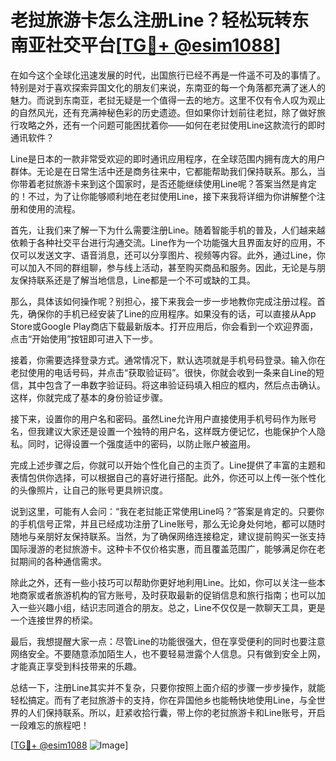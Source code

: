 # 老挝旅游卡怎么注册Line？轻松玩转东南亚社交平台[[TG💪+ @esim1088](https://t.me/s/esim1088)]

在如今这个全球化迅速发展的时代，出国旅行已经不再是一件遥不可及的事情了。特别是对于喜欢探索异国文化的朋友们来说，东南亚的每一个角落都充满了迷人的魅力。而说到东南亚，老挝无疑是一个值得一去的地方。这里不仅有令人叹为观止的自然风光，还有充满神秘色彩的历史遗迹。但如果你计划前往老挝，除了做好旅行攻略之外，还有一个问题可能困扰着你——如何在老挝使用Line这款流行的即时通讯软件？

Line是日本的一款非常受欢迎的即时通讯应用程序，在全球范围内拥有庞大的用户群体。无论是在日常生活中还是商务往来中，它都能帮助我们保持联系。那么，当你带着老挝旅游卡来到这个国家时，是否还能继续使用Line呢？答案当然是肯定的！不过，为了让你能够顺利地在老挝使用Line，接下来我将详细为你讲解整个注册和使用的流程。

首先，让我们来了解一下为什么需要注册Line。随着智能手机的普及，人们越来越依赖于各种社交平台进行沟通交流。Line作为一个功能强大且界面友好的应用，不仅可以发送文字、语音消息，还可以分享图片、视频等内容。此外，通过Line，你可以加入不同的群组聊，参与线上活动，甚至购买商品和服务。因此，无论是与朋友保持联系还是了解当地信息，Line都是一个不可或缺的工具。

那么，具体该如何操作呢？别担心，接下来我会一步一步地教你完成注册过程。首先，确保你的手机已经安装了Line的应用程序。如果没有的话，可以直接从App Store或Google Play商店下载最新版本。打开应用后，你会看到一个欢迎界面，点击“开始使用”按钮即可进入下一步。

接着，你需要选择登录方式。通常情况下，默认选项就是手机号码登录。输入你在老挝使用的电话号码，并点击“获取验证码”。很快，你就会收到一条来自Line的短信，其中包含了一串数字验证码。将这串验证码填入相应的框内，然后点击确认。这样，你就完成了基本的身份验证步骤。

接下来，设置你的用户名和密码。虽然Line允许用户直接使用手机号码作为账号名，但我建议大家还是设置一个独特的用户名，这样既方便记忆，也能保护个人隐私。同时，记得设置一个强度适中的密码，以防止账户被盗用。

完成上述步骤之后，你就可以开始个性化自己的主页了。Line提供了丰富的主题和表情包供你选择，可以根据自己的喜好进行搭配。此外，你还可以上传一张个性化的头像照片，让自己的账号更具辨识度。

说到这里，可能有人会问：“我在老挝能正常使用Line吗？”答案是肯定的。只要你的手机信号正常，并且已经成功注册了Line账号，那么无论身处何地，都可以随时随地与亲朋好友保持联系。当然，为了确保网络连接稳定，建议提前购买一张支持国际漫游的老挝旅游卡。这种卡不仅价格实惠，而且覆盖范围广，能够满足你在老挝期间的各种通信需求。

除此之外，还有一些小技巧可以帮助你更好地利用Line。比如，你可以关注一些本地商家或者旅游机构的官方账号，及时获取最新的促销信息和旅行指南；也可以加入一些兴趣小组，结识志同道合的朋友。总之，Line不仅仅是一款聊天工具，更是一个连接世界的桥梁。

最后，我想提醒大家一点：尽管Line的功能很强大，但在享受便利的同时也要注意网络安全。不要随意添加陌生人，也不要轻易泄露个人信息。只有做到安全上网，才能真正享受到科技带来的乐趣。

总结一下，注册Line其实并不复杂，只要你按照上面介绍的步骤一步步操作，就能轻松搞定。而有了老挝旅游卡的支持，你在异国他乡也能畅快地使用Line，与全世界的人们保持联系。所以，赶紧收拾行囊，带上你的老挝旅游卡和Line账号，开启一段难忘的旅程吧！

[[TG💪+ @esim1088](https://t.me/s/esim1088) ![Image](https://i.postimg.cc/4NQfJmqS/Snipaste-2025-05-13-00-14-12.png)]